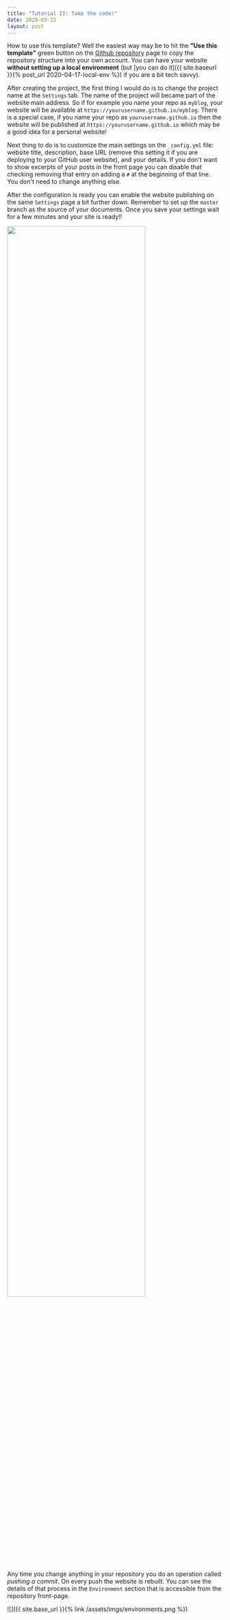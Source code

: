 ```yaml
---
title: "Tutorial II: Take the code!"
date: 2020-03-22
layout: post
---
```


How to use this template? Well the easiest way may be to hit the **"Use this template"** green button on the [Github repository](https://github.com/jsanz/) page to copy the repository structure into your own account. You can have your website **without setting up a local environment** (but [you can do it]({{ site.baseurl }}{% post_url 2020-04-17-local-env %}) if you are a bit tech savvy).

After creating the project, the first thing I would do is to change the project name at the `Settings` tab. The name of the project will became part of the website main address. So if for example you name your repo as `myblog`, your website will be available at `https://yourusername.github.io/myblog`. There is a special case, if you name your repo as `yourusername.github.io` then the website will be published at `https://yourusername.github.io` which may be a good idea for a personal website!

Next thing to do is to customize the main settings on the `_config.yml` file: website title, description, base URL (remove this setting it if you are deploying to your GitHub user website), and your details. If you don't want to show excerpts of your posts in the front page you can disable that checking removing that entry on adding a `#` at the beginning of that line. You don't need to change anything else.

After the configuration is ready you can enable the website publishing on the same `Settings` page a bit further down. Remember to set up the `master` branch as the source of your documents. Once you save your settings wait for a few minutes and your site is ready!!

<img src="{{ site.base_url }}{% link /assets/imgs/gh-pages.png %}" width="80%">

Any time you change anything in your repository you do an operation called _pushing a commit_. On every push the website is rebuilt. You can see the details of that process in the `Environment` section that is accessible from the repository front-page.



![]({{ site.base_url }}{% link /assets/imgs/environments.png %})
